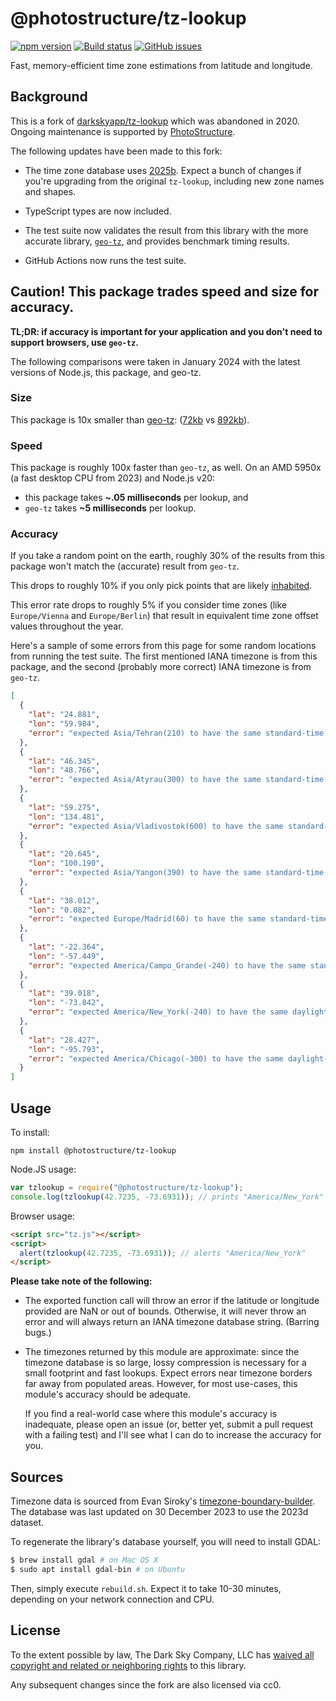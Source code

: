 # @photostructure/tz-lookup

[![npm version](https://img.shields.io/npm/v/@photostructure/tz-lookup.svg)](https://www.npmjs.com/package/@photostructure/tz-lookup)
[![Build status](https://github.com/photostructure/tz-lookup/actions/workflows/node.js.yml/badge.svg?branch=main)](https://github.com/photostructure/tz-lookup/actions/workflows/node.js.yml)
[![GitHub issues](https://img.shields.io/github/issues/photostructure/tz-lookup.svg)](https://github.com/photostructure/tz-lookup/issues)

Fast, memory-efficient time zone estimations from latitude and longitude.

## Background

This is a fork of [darkskyapp/tz-lookup](https://github.com/darkskyapp/tz-lookup-oss) which was abandoned in 2020. Ongoing maintenance is supported by [PhotoStructure](https://photostructure.com).

The following updates have been made to this fork:

- The time zone database uses
  [2025b](https://github.com/evansiroky/timezone-boundary-builder/releases/tag/2025b). Expect a bunch of changes if you're upgrading from the original `tz-lookup`, including new zone names and shapes.

- TypeScript types are now included.

- The test suite now validates the result from this library with the more accurate library, [`geo-tz`](https://github.com/evansiroky/node-geo-tz/), and provides benchmark timing results.

- GitHub Actions now runs the test suite.

## Caution! This package trades speed and size for accuracy.

**TL;DR: if accuracy is important for your application and you don't need to support browsers, use `geo-tz`.**

The following comparisons were taken in January 2024 with the latest versions of Node.js, this package, and geo-tz.

### Size

This package is 10x smaller than
[geo-tz](https://github.com/evansiroky/node-geo-tz/):
([72kb](https://bundlephobia.com/package/@photostructure/tz-lookup@9.0.0) vs
[892kb](https://bundlephobia.com/package/geo-tz@8.0.1)).

### Speed

This package is roughly 100x faster than `geo-tz`, as well. On an AMD 5950x (a fast desktop CPU from 2023) and Node.js v20:

- this package takes **~.05 milliseconds** per lookup, and
- `geo-tz` takes **~5 milliseconds** per lookup.

### Accuracy

If you take a random point on the earth, roughly 30% of the results from this package won't match the (accurate) result from `geo-tz`.

This drops to roughly 10% if you only pick points that are likely [inhabited](https://github.com/darkskyapp/inhabited).

This error rate drops to roughly 5% if you consider time zones (like `Europe/Vienna` and `Europe/Berlin`) that result in equivalent time zone offset values throughout the year.

Here's a sample of some errors from this page for some random locations from running the test suite. The first mentioned IANA timezone is from this package, and the second (probably more correct) IANA timezone is from `geo-tz`. 

```json
[
  {
    "lat": "24.881",
    "lon": "59.984",
    "error": "expected Asia/Tehran(210) to have the same standard-time offset as Etc/GMT-4(240)"
  },
  {
    "lat": "46.345",
    "lon": "48.766",
    "error": "expected Asia/Atyrau(300) to have the same standard-time offset as Europe/Astrakhan(240)"
  },
  {
    "lat": "59.275",
    "lon": "134.481",
    "error": "expected Asia/Vladivostok(600) to have the same standard-time offset as Asia/Khandyga(540)"
  },
  {
    "lat": "20.645",
    "lon": "100.190",
    "error": "expected Asia/Yangon(390) to have the same standard-time offset as Asia/Jakarta(420)"
  },
  {
    "lat": "38.012",
    "lon": "0.082",
    "error": "expected Europe/Madrid(60) to have the same standard-time offset as Etc/GMT(0)"
  },
  {
    "lat": "-22.364",
    "lon": "-57.449",
    "error": "expected America/Campo_Grande(-240) to have the same standard-time offset as America/Asuncion(-180)"
  },
  {
    "lat": "39.018",
    "lon": "-73.842",
    "error": "expected America/New_York(-240) to have the same daylight-savings-time offset as Etc/GMT+5(-300)"
  },
  {
    "lat": "28.427",
    "lon": "-95.793",
    "error": "expected America/Chicago(-300) to have the same daylight-savings-time offset as Etc/GMT+6(-360)"
  }
]
```


## Usage

To install:

    npm install @photostructure/tz-lookup

Node.JS usage:

```javascript
var tzlookup = require("@photostructure/tz-lookup");
console.log(tzlookup(42.7235, -73.6931)); // prints "America/New_York"
```

Browser usage:

```html
<script src="tz.js"></script>
<script>
  alert(tzlookup(42.7235, -73.6931)); // alerts "America/New_York"
</script>
```

**Please take note of the following:**

- The exported function call will throw an error if the latitude or longitude
  provided are NaN or out of bounds. Otherwise, it will never throw an error
  and will always return an IANA timezone database string. (Barring bugs.)

- The timezones returned by this module are approximate: since the timezone
  database is so large, lossy compression is necessary for a small footprint
  and fast lookups. Expect errors near timezone borders far away from
  populated areas. However, for most use-cases, this module's accuracy should
  be adequate.

  If you find a real-world case where this module's accuracy is inadequate,
  please open an issue (or, better yet, submit a pull request with a failing
  test) and I'll see what I can do to increase the accuracy for you.

## Sources

Timezone data is sourced from Evan Siroky's [timezone-boundary-builder][tbb].
The database was last updated on 30 December 2023 to use the 2023d dataset.

To regenerate the library's database yourself, you will need to install GDAL:

```sh
$ brew install gdal # on Mac OS X
$ sudo apt install gdal-bin # on Ubuntu
```

Then, simply execute `rebuild.sh`. Expect it to take 10-30 minutes, depending
on your network connection and CPU.

[tbb]: https://github.com/evansiroky/timezone-boundary-builder/

## License

To the extent possible by law, The Dark Sky Company, LLC has [waived all
copyright and related or neighboring rights][cc0] to this library.

[cc0]: http://creativecommons.org/publicdomain/zero/1.0/

Any subsequent changes since the fork are also licensed via cc0.
